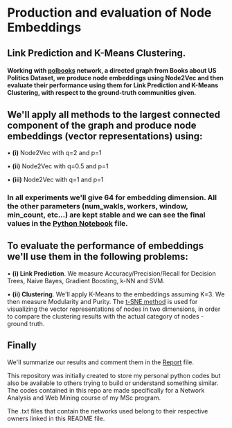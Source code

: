 # Production and evaluation of Node Embeddings
## **Link Prediction and K-Means Clustering.**

#### Working with [**polbooks**](http://networkdata.ics.uci.edu/data/polbooks/) network, a directed graph from Books about US Politics Dataset, we produce node embeddings using Node2Vec and then evaluate their performance using them for Link Prediction and K-Means Clustering, with respect to the ground-truth communities given.

## We'll apply all methods to the largest connected component of the graph and produce node embeddings (vector representations) using:

  • **(i)** Node2Vec with q=2 and p=1
  
  • **(ii)** Node2Vec with q=0.5 and p=1
  
  • **(iii)** Node2Vec with q=1 and p=1
  
### In all experiments we'll give 64 for embedding dimension. All the other parameters (num_wakls, workers, window, min_count, etc...) are kept stable and we can see the final values in the [Python Notebook](https://github.com/christakakis/graph_network_analysis/blob/main/node2VecClusteringLinkPrediction/node2VecClusteringLinkPrediction.ipynb) file.


## To evaluate the performance of embeddings we'll use them in the following problems:

  • **(i) Link Prediction**. We measure Accuracy/Precision/Recall for Decision Trees, Naive Bayes, Gradient Boosting, k-NN and SVM.
  
  • **(ii) Clustering**. We'll apply K-Means to the embeddings assuming K=3. We then measure Modularity and Purity. The [t-SNE method](https://scikit-learn.org/stable/modules/generated/sklearn.manifold.TSNE.html) is used for visualizing the vector representations of nodes in two dimensions, in order to compare the clustering results with the actual category of nodes - ground truth.


## Finally

We'll summarize our results and comment them in the [Report]() file.

This repository was initially created to store my personal python codes but also be available to others trying to build or understand something similar.
The codes contained in this repo are made specifically for a Network Analysis and Web Mining course of my MSc program.

The .txt files that contain the networks used belong to their respective owners linked in this README file. 
